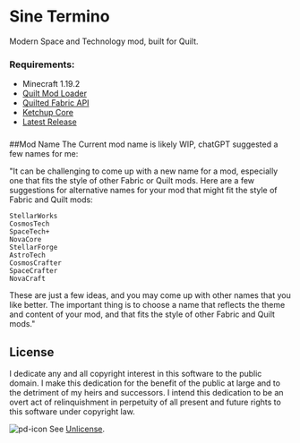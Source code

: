# Sine Termino

Modern Space and Technology mod, built for Quilt.

### Requirements:
 - Minecraft 1.19.2
 - [Quilt Mod Loader](https://quiltmc.org)
 - [Quilted Fabric API](https://modrinth.com/mod/qsl)
 - [Ketchup Core](https://github.com/LimePotato/ketchup-core/releases)
 - [Latest Release](https://github.com/LimePotato/Sine-Termino/releases)
###

##Mod Name
The Current mod name is likely WIP, chatGPT suggested a few names for me:

"It can be challenging to come up with a new name for a mod, especially one that fits the style of other Fabric or Quilt mods. Here are a few suggestions for alternative names for your mod that might fit the style of Fabric and Quilt mods:

    StellarWorks
    CosmosTech
    SpaceTech+
    NovaCore
    StellarForge
    AstroTech
    CosmosCrafter
    SpaceCrafter
    NovaCraft

These are just a few ideas, and you may come up with other names that you like better. The important thing is to choose a name that reflects the theme and content of your mod, and that fits the style of other Fabric and Quilt mods."

## License

I dedicate any and all copyright interest in this software to the
public domain. I make this dedication for the benefit of the public at
large and to the detriment of my heirs and successors. I intend this
dedication to be an overt act of relinquishment in perpetuity of all
present and future rights to this software under copyright law.

 ![pd-icon](https://user-images.githubusercontent.com/9313366/208296032-a39e4144-ab3d-4abc-af51-074d2ac678fe.png)
 See [Unlicense](./LICENSE.md).
